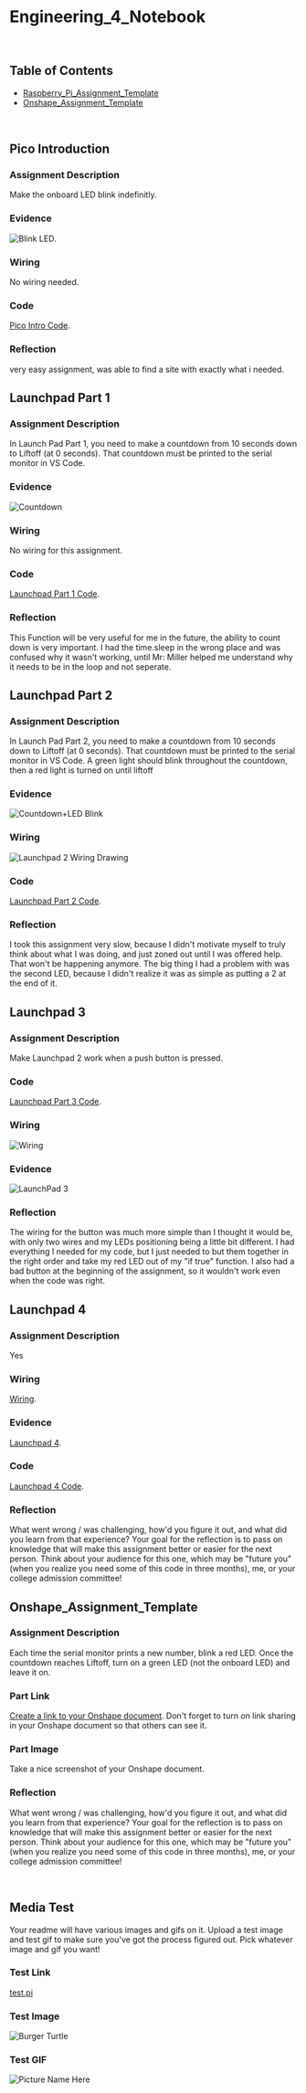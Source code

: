# Engineering_4_Notebook

&nbsp;

## Table of Contents
* [Raspberry_Pi_Assignment_Template](#Raspberry_Pi_Assignment_Template)
* [Onshape_Assignment_Template](#Onshape_Assignment_Template)

&nbsp;

## Pico Introduction

### Assignment Description

Make the onboard LED blink indefinitly.

### Evidence 

![Blink LED](https://github.com/AnthonyMedina3654/Engineering_4_Notebook/blob/3462a996b2eeadcb00cb28079f79c7d27fd154db/images/ezgif-4-b8aa48933f.gif).

### Wiring

No wiring needed. 

### Code

[Pico Intro Code](https://github.com/AnthonyMedina3654/Engineering_4_Notebook/blob/a06cbe858f5325202adc689f890c5aeca1bd5031/raspberry-pi/LED_blink.py).

### Reflection

very easy assignment, was able to find a site with exactly what i needed.  

## Launchpad Part 1

### Assignment Description

In Launch Pad Part 1, you need to make a countdown from 10 seconds down to Liftoff (at 0 seconds). That countdown must be printed to the serial monitor in VS Code.

### Evidence 

![Countdown](https://github.com/AnthonyMedina3654/Engineering_4_Notebook/blob/abcac30f267bf01eaf861d7e6ab640e1989f2bf6/images/ezgif-4-6daeb68d3f.gif)

### Wiring

No wiring for this assignment.

### Code

[Launchpad Part 1 Code](https://github.com/AnthonyMedina3654/Engineering_4_Notebook/blob/main/raspberry-pi/launchpad1.py).

### Reflection

This Function will be very useful for me in the future, the ability to count down is very important. I had the time.sleep in the wrong place and was confused why it wasn't working, until Mr: Miller helped me understand why it needs to be in the loop and not seperate. 

## Launchpad Part 2

### Assignment Description

In Launch Pad Part 2, you need to make a countdown from 10 seconds down to Liftoff (at 0 seconds). That countdown must be printed to the serial monitor in VS Code. A green light should blink throughout the countdown, then a red light is turned on until liftoff

### Evidence 

![Countdown+LED Blink](https://github.com/AnthonyMedina3654/Engineering_4_Notebook/blob/4217ac6e8c316182bb8462d92f958a942b95f084/images/ezgif-2-4109dd0a23.gif)

### Wiring

![Launchpad 2 Wiring Drawing](https://github.com/AnthonyMedina3654/Engineering_4_Notebook/blob/77326cba3618811c08de93ec3fce038bfa62e793/images/image0.jpeg)  

### Code

[Launchpad Part 2 Code](https://github.com/AnthonyMedina3654/Engineering_4_Notebook/blob/a06cbe858f5325202adc689f890c5aeca1bd5031/raspberry-pi/launchpad2.py).

### Reflection

I took this assignment very slow, because I didn't motivate myself to truly think about what I was doing, and just zoned out until I was offered help. That won't be happening anymore. The big thing I had a problem with was the second LED, because I didn't realize it was as simple as putting a 2 at the end of it.

## Launchpad 3

### Assignment Description

Make Launchpad 2 work when a push button is pressed. 

### Code 

[Launchpad Part 3 Code](https://github.com/AnthonyMedina3654/Engineering_4_Notebook/blob/a06cbe858f5325202adc689f890c5aeca1bd5031/raspberry-pi/launchpad3.py).

### Wiring

![Wiring](https://github.com/AnthonyMedina3654/Engineering_4_Notebook/blob/25d73a883c4e8b7e1fa21f4d1cd16303c1e65339/images/image0%20(1).jpeg)

### Evidence

![LaunchPad 3](https://github.com/AnthonyMedina3654/Engineering_4_Notebook/blob/25d73a883c4e8b7e1fa21f4d1cd16303c1e65339/images/Lunchpad3.gif)  

### Reflection

The wiring for the button was much more simple than I thought it would be, with only two wires and my LEDs positioning being a little bit different. I had everything I needed for my code, but I just needed to but them together in the right order and take my red LED out of my "if true" function. I also had a bad button at the beginning of the assignment, so it wouldn't work even when the code was right.

## Launchpad 4

### Assignment Description

Yes

### Wiring

[Wiring](). 

### Evidence

[Launchpad 4](). 

### Code

[Launchpad 4 Code](). 

### Reflection

What went wrong / was challenging, how'd you figure it out, and what did you learn from that experience? Your goal for the reflection is to pass on knowledge that will make this assignment better or easier for the next person. Think about your audience for this one, which may be "future you" (when you realize you need some of this code in three months), me, or your college admission committee!


## Onshape_Assignment_Template

### Assignment Description

Each time the serial monitor prints a new number, blink a red LED. Once the countdown reaches Liftoff, turn on a green LED (not the onboard LED) and leave it on.

### Part Link 

[Create a link to your Onshape document](https://cvilleschools.onshape.com/documents/003e413cee57f7ccccaa15c2/w/ea71050bb283bf3bf088c96c/e/c85ae532263d3b551e1795d0?renderMode=0&uiState=62d9b9d7883c4f335ec42021). Don't forget to turn on link sharing in your Onshape document so that others can see it. 

### Part Image

Take a nice screenshot of your Onshape document. 

### Reflection

What went wrong / was challenging, how'd you figure it out, and what did you learn from that experience? Your goal for the reflection is to pass on knowledge that will make this assignment better or easier for the next person. Think about your audience for this one, which may be "future you" (when you realize you need some of this code in three months), me, or your college admission committee!

&nbsp;

## Media Test

Your readme will have various images and gifs on it. Upload a test image and test gif to make sure you've got the process figured out. Pick whatever image and gif you want!

### Test Link
 [test.pi](https://github.com/AnthonyMedina3654/Engineering_4_Notebook/blob/main/raspberry-pi/test.py)
### Test Image
![Burger Turtle](images/TurtleBurger.jfif)  
### Test GIF
![Picture Name Here](https://github.com/AnthonyMedina3654/Engineering_4_Notebook/blob/main/images/Dance.gif?raw=true)  
